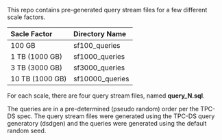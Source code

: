 This repo contains pre-generated query stream files for a few different scale factors.

|Sacle Factor|Directory Name|
|:-----------|:--------------|
|100 GB|sf100_queries|
|1 TB (1000 GB)|sf1000_queries|
|3 TB (3000 GB)|sf3000_queries|
10 TB (1000 GB)|sf10000_queries|


For each scale, there are four query stream files, named <b>query_N.sql</b>. 

The queries are in a pre-determined (pseudo random) order per the TPC-DS spec. 
The query stream files were generated using the TPC-DS query generatory (dsdgen) and the queries were 
generated using the default random seed. 
